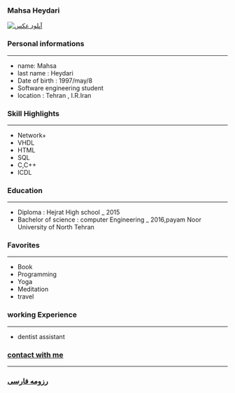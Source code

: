 
### Mahsa Heydari
<a href="https://uupload.ir/" target="_blank"><img src="https://uupload.ir/files/no8i_showstdpic.jpg" border="0" alt="آپلود عکس" /></a>

### Personal informations

---
+ name: Mahsa
+ last name : Heydari
+ Date of birth : 1997/may/8
+  Software engineering student
+ location : Tehran , I.R.Iran


### Skill Highlights

---
+ Network+
+ VHDL
+ HTML
+ SQL
+ C,C++
+ ICDL

### Education

---
+ Diploma : Hejrat High school
_ 2015
+ Bachelor of science : computer Engineering
_ 2016,payam Noor University of North Tehran 

### Favorites

---
+ Book
+ Programming
+ Yoga
+ Meditation 
+ travel 

### working Experience

---
+ dentist assistant

### [contact with me](Mahsaheydariii1997@gmail.com)


--- 
### [رزومه فارسی](resume-fa.md)
